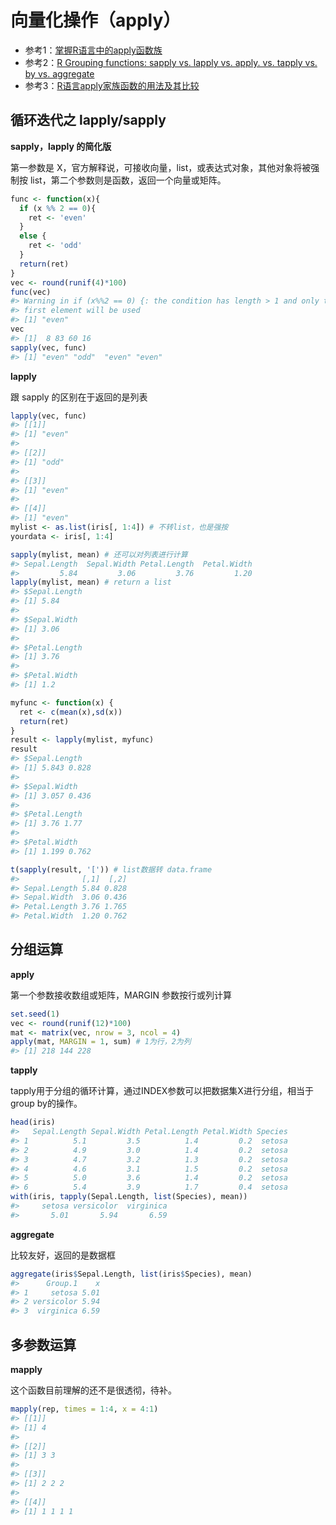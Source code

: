 
# 向量化操作（apply）

- 参考1：[掌握R语言中的apply函数族](http://blog.fens.me/r-apply/)
- 参考2：[R Grouping functions: sapply vs. lapply vs. apply. vs. tapply vs. by vs. aggregate](http://stackoverflow.com/questions/3505701/r-grouping-functions-sapply-vs-lapply-vs-apply-vs-tapply-vs-by-vs-aggrega)
- 参考3：[R语言apply家族函数的用法及其比较](http://www.xueqing.tv/cms/article/158)

## 循环迭代之 lapply/sapply

**sapply，lapply 的简化版**

第一参数是 X，官方解释说，可接收向量，list，或表达式对象，其他对象将被强制按 list，第二个参数则是函数，返回一个向量或矩阵。


```r
func <- function(x){
  if (x %% 2 == 0){
    ret <- 'even'
  }
  else {
    ret <- 'odd'
  }
  return(ret)
}
vec <- round(runif(4)*100)
func(vec)
#> Warning in if (x%%2 == 0) {: the condition has length > 1 and only the
#> first element will be used
#> [1] "even"
vec
#> [1]  8 83 60 16
sapply(vec, func)
#> [1] "even" "odd"  "even" "even"
```

**lapply**

跟 sapply 的区别在于返回的是列表


```r
lapply(vec, func)
#> [[1]]
#> [1] "even"
#> 
#> [[2]]
#> [1] "odd"
#> 
#> [[3]]
#> [1] "even"
#> 
#> [[4]]
#> [1] "even"
mylist <- as.list(iris[, 1:4]) # 不转list，也是强按
yourdata <- iris[, 1:4]

sapply(mylist, mean) # 还可以对列表进行计算
#> Sepal.Length  Sepal.Width Petal.Length  Petal.Width 
#>         5.84         3.06         3.76         1.20
lapply(mylist, mean) # return a list
#> $Sepal.Length
#> [1] 5.84
#> 
#> $Sepal.Width
#> [1] 3.06
#> 
#> $Petal.Length
#> [1] 3.76
#> 
#> $Petal.Width
#> [1] 1.2

myfunc <- function(x) {
  ret <- c(mean(x),sd(x))
  return(ret)
}
result <- lapply(mylist, myfunc)
result
#> $Sepal.Length
#> [1] 5.843 0.828
#> 
#> $Sepal.Width
#> [1] 3.057 0.436
#> 
#> $Petal.Length
#> [1] 3.76 1.77
#> 
#> $Petal.Width
#> [1] 1.199 0.762

t(sapply(result, '[')) # list数据转 data.frame
#>              [,1]  [,2]
#> Sepal.Length 5.84 0.828
#> Sepal.Width  3.06 0.436
#> Petal.Length 3.76 1.765
#> Petal.Width  1.20 0.762
```

## 分组运算

**apply**

第一个参数接收数组或矩阵，MARGIN 参数按行或列计算


```r
set.seed(1)
vec <- round(runif(12)*100)
mat <- matrix(vec, nrow = 3, ncol = 4)
apply(mat, MARGIN = 1, sum) # 1为行，2为列
#> [1] 218 144 228
```

**tapply**

tapply用于分组的循环计算，通过INDEX参数可以把数据集X进行分组，相当于group by的操作。


```r
head(iris)
#>   Sepal.Length Sepal.Width Petal.Length Petal.Width Species
#> 1          5.1         3.5          1.4         0.2  setosa
#> 2          4.9         3.0          1.4         0.2  setosa
#> 3          4.7         3.2          1.3         0.2  setosa
#> 4          4.6         3.1          1.5         0.2  setosa
#> 5          5.0         3.6          1.4         0.2  setosa
#> 6          5.4         3.9          1.7         0.4  setosa
with(iris, tapply(Sepal.Length, list(Species), mean))
#>     setosa versicolor  virginica 
#>       5.01       5.94       6.59
```

**aggregate**

比较友好，返回的是数据框


```r
aggregate(iris$Sepal.Length, list(iris$Species), mean)
#>      Group.1    x
#> 1     setosa 5.01
#> 2 versicolor 5.94
#> 3  virginica 6.59
```

## 多参数运算

**mapply**

这个函数目前理解的还不是很透彻，待补。

```r
mapply(rep, times = 1:4, x = 4:1)
#> [[1]]
#> [1] 4
#> 
#> [[2]]
#> [1] 3 3
#> 
#> [[3]]
#> [1] 2 2 2
#> 
#> [[4]]
#> [1] 1 1 1 1
```
